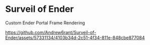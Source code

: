 # Surveil of Ender
Custom Ender Portal Frame Rendering

https://github.com/Andrew6rant/Surveil-of-Ender/assets/57331134/4103b34d-2c51-4f34-811e-848cbe877084
